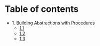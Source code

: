 # Table of contents

* [1. Building Abstractions with Procedures]()
    * [1.1](chapter1/1.1.md)
    * [1.2](chapter1/1.2.md)
    * [1.3](chapter1/1.3.md)

